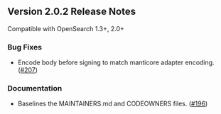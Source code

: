 ## Version 2.0.2 Release Notes

Compatible with OpenSearch 1.3+, 2.0+

### Bug Fixes

* Encode body before signing to match manticore adapter encoding. ([#207](https://github.com/opensearch-project/logstash-output-opensearch/issues/207))

### Documentation

* Baselines the MAINTAINERS.md and CODEOWNERS files. ([#196](https://github.com/opensearch-project/logstash-output-opensearch/issues/196))

